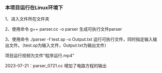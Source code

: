 ### 本项目运行在Linux环境下
1、进入文件所在文件夹


2、使用命令 g++ parser.cc -o parser 生成可执行文件parser


3、使用命令 ./parser -f test.sp -o Output.txt 运行可执行文件，同时指定输入输出文件。（test.sp为输入文件，Output.txt为输出文件）

项目运行视频为文件“程序运行.mp4”

2023-07-21：parser_0721.cc 增加了电路方程的输出
